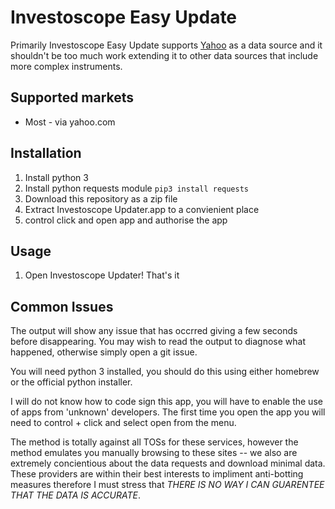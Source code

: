 # Investoscope Easy Update

Primarily Investoscope Easy Update supports [Yahoo](http://www.yahoo.com/) as a data source and
it shouldn't be too much work extending it to other data sources that include more complex instruments.

## Supported markets

* Most - via yahoo.com

## Installation

1) Install python 3
2) Install python requests module `pip3 install requests`
3) Download this repository as a zip file
4) Extract Investoscope Updater.app to a convienient place
5) control click and open app and authorise the app

## Usage

1) Open Investoscope Updater! That's it

## Common Issues

The output will show any issue that has occrred giving a few seconds before
disappearing. You may wish to read the output to diagnose what happened, otherwise
simply open a git issue.

You will need python 3 installed, you should do this using either homebrew or
the official python installer. 

I will do not know how to code sign this app, you will have to enable the use of
apps from 'unknown' developers. The first time you open the app you will need to
control + click and select open from the menu.

The method is totally against all TOSs for these services, however the method
emulates you manually browsing to these sites -- we also are extremely concientious
about the data requests and download minimal data. These providers are within their
best interests to impliment anti-botting measures therefore I must stress that
*THERE IS NO WAY I CAN GUARENTEE THAT THE DATA IS ACCURATE*.

